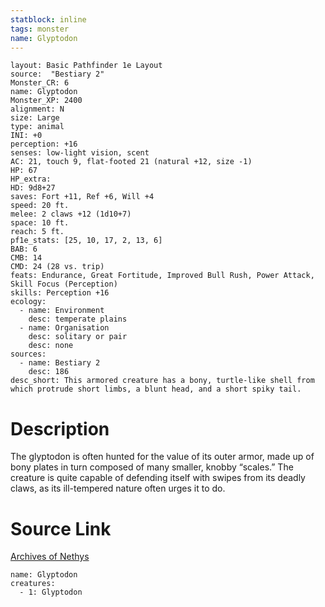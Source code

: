 ```yaml
---
statblock: inline
tags: monster
name: Glyptodon
---
```

```statblock
layout: Basic Pathfinder 1e Layout
source:  "Bestiary 2"
Monster_CR: 6
name: Glyptodon
Monster_XP: 2400
alignment: N
size: Large
type: animal
INI: +0
perception: +16
senses: low-light vision, scent
AC: 21, touch 9, flat-footed 21 (natural +12, size -1)
HP: 67
HP_extra: 
HD: 9d8+27
saves: Fort +11, Ref +6, Will +4
speed: 20 ft.
melee: 2 claws +12 (1d10+7)
space: 10 ft.
reach: 5 ft.
pf1e_stats: [25, 10, 17, 2, 13, 6]
BAB: 6
CMB: 14
CMD: 24 (28 vs. trip)
feats: Endurance, Great Fortitude, Improved Bull Rush, Power Attack, Skill Focus (Perception)
skills: Perception +16
ecology:
  - name: Environment
    desc: temperate plains
  - name: Organisation
    desc: solitary or pair
    desc: none
sources:
  - name: Bestiary 2
    desc: 186
desc_short: This armored creature has a bony, turtle-like shell from which protrude short limbs, a blunt head, and a short spiky tail.
```
# Description
The glyptodon is often hunted for the value of its outer armor, made up of bony plates in turn composed of many smaller, knobby “scales.” The creature is quite capable of defending itself with swipes from its deadly claws, as its ill-tempered nature often urges it to do.
# Source Link
[Archives of Nethys](https://aonprd.com/MonsterDisplay.aspx?ItemName=Glyptodon)
```encounter-table
name: Glyptodon
creatures:
  - 1: Glyptodon
```

